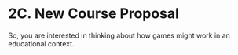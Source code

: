 # 2C. New Course Proposal

So, you are interested in thinking about how games might work in an educational context.&#x20;

